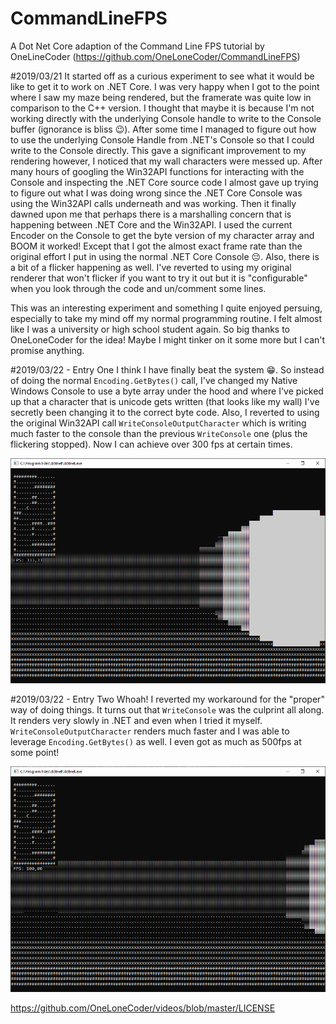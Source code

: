 # CommandLineFPS
A Dot Net Core adaption of the Command Line FPS tutorial by OneLineCoder (https://github.com/OneLoneCoder/CommandLineFPS)

#2019/03/21
It started off as a curious experiment to see what it would be like to get it to work on .NET Core.
I was very happy when I got to the point where I saw my maze being rendered, but the framerate was quite low
in comparison to the C++ version. I thought that maybe it is because I'm not working directly with the
underlying Console handle to write to the Console buffer (ignorance is bliss 😉).
After some time I managed to figure out how to use the underlying Console Handle from .NET's Console so that
I could write to the Console directly. This gave a significant improvement to my rendering however, I noticed
that my wall characters were messed up. After many hours of googling the Win32API functions for interacting
with the Console and inspecting the .NET Core source code I almost gave up trying to figure out what I was doing wrong
since the .NET Core Console was using the Win32API calls underneath and was working.
Then it finally dawned upon me that perhaps there is a marshalling concern that is happening between .NET Core and
the Win32API. I used the current Encoder on the Console to get the byte version of my character array and BOOM it worked!
Except that I got the almost exact frame rate than the original effort I put in using the normal .NET Core Console 😔.
Also, there is a bit of a flicker happening as well. I've reverted to using my original renderer that won't flicker if you want to try it out but it is "configurable" when you look through the code and un/comment some lines.

This was an interesting experiment and something I quite enjoyed persuing, especially to take my mind off my normal programming
routine. I felt almost like I was a university or high school student again. So big thanks to OneLoneCoder for the idea!
Maybe I might tinker on it some more but I can't promise anything.

#2019/03/22 - Entry One
I think I have finally beat the system 😁. So instead of doing the normal `Encoding.GetBytes()` call, I've changed my Native Windows
Console to use a byte array under the hood and where I've picked up that a character that is unicode gets written (that looks like my wall)
I've secretly been changing it to the correct byte code. Also, I reverted to using the original Win32API call `WriteConsoleOutputCharacter`
which is writing much faster to the console than the previous `WriteConsole` one (plus the flickering stopped). Now I can achieve over 300 fps
at certain times.

![Screenshot](Screenshot.png)

#2019/03/22 - Entry Two
Whoah! I reverted my workaround for the "proper" way of doing things. It turns out that `WriteConsole` was the culprint all along.
It renders very slowly in .NET and even when I tried it myself. `WriteConsoleOutputCharacter` renders much faster and I was able
to leverage `Encoding.GetBytes()` as well. I even got as much as 500fps at some point!

![Screenshot](Screenshot2.png)

https://github.com/OneLoneCoder/videos/blob/master/LICENSE
